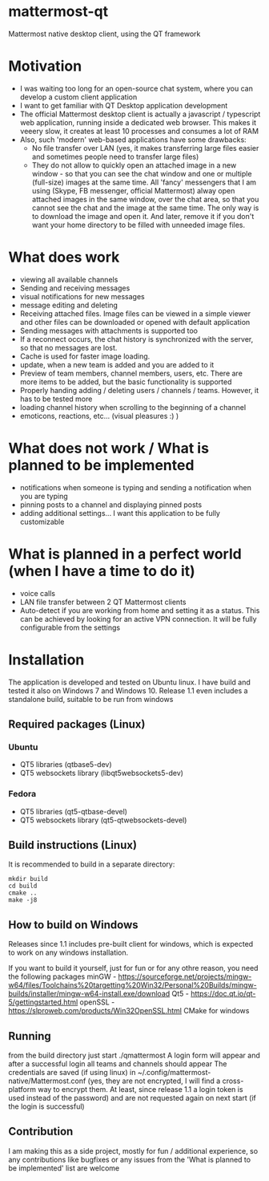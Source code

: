 # mattermost-qt
Mattermost native desktop client, using the QT framework

# Motivation
* I was waiting too long for an open-source chat system, where you can develop a custom client application
* I want to get familiar with QT Desktop application development
* The official Mattermost desktop client is actually a javascript / typescript web application, running inside a dedicated web browser. This makes it veeery slow, it creates at least 10 processes and consumes a lot of RAM
* Also, such 'modern' web-based applications have some drawbacks:
    * No file transfer over LAN (yes, it makes transferring large files easier and sometimes people need to transfer large files)
    * They do not allow to quickly open an attached image in a new window - so that you can see the chat window and one or multiple (full-size) images at the same time. All 'fancy' messengers that I am using (Skype, FB messenger, official Mattermost) alway open attached images in the same window, over the chat area, so that you cannot see the chat and the image at the same time. The only way is to download the image and open it. And later, remove it if you don't want your home directory to be filled with unneeded image files.

# What does work
* viewing all available channels
* Sending and receiving messages
* visual notifications for new messages
* message editing and deleting
* Receiving attached files. Image files can be viewed in a simple viewer and other files can be downloaded or opened with default application
* Sending messages with attachments is supported too
* If a reconnect occurs, the chat history is synchronized with the server, so that no messages are lost.
* Cache is used for faster image loading.
* update, when a new team is added and you are added to it
* Preview of team members, channel members, users, etc. There are more items to be added, but the basic functionality is supported
* Properly handing adding / deleting users / channels / teams. However, it has to be tested more
* loading channel history when scrolling to the beginning of a channel
* emoticons, reactions, etc... (visual pleasures :) )

# What does not work / What is planned to be implemented
* notifications when someone is typing and sending a notification when you are typing
* pinning posts to a channel and displaying pinned posts
* adding additional settings... I want this application to be fully customizable

# What is planned in a perfect world (when I have a time to do it)
* voice calls
* LAN file transfer between 2 QT Mattermost clients
* Auto-detect if you are working from home and setting it as a status. This can be achieved by looking for an active VPN connection. It will be fully configurable from the settings

# Installation
The application is developed and tested on Ubuntu linux. I have build and tested it also on Windows 7 and Windows 10. Release 1.1 even includes a standalone build, suitable to be run from windows

## Required packages (Linux)
### Ubuntu
* QT5 libraries (qtbase5-dev)
* QT5 websockets library (libqt5websockets5-dev)
### Fedora
* QT5 libraries (qt5-qtbase-devel)
* QT5 websockets library (qt5-qtwebsockets-devel)

## Build instructions (Linux)
It is recommended to build in a separate directory:

    mkdir build
    cd build
    cmake ..
    make -j8

## How to build on Windows

Releases since 1.1 includes pre-built client for windows, which is expected to work on any windows installation.

If you want to build it yourself, just for fun or for any othre reason, you need the following packages
minGW - https://sourceforge.net/projects/mingw-w64/files/Toolchains%20targetting%20Win32/Personal%20Builds/mingw-builds/installer/mingw-w64-install.exe/download
Qt5 - https://doc.qt.io/qt-5/gettingstarted.html
openSSL - https://slproweb.com/products/Win32OpenSSL.html
CMake for windows

    
## Running
from the build directory just start ./qmattermost
A login form will appear and after a successful login all teams and channels should appear
The credentials are saved (if using linux) in ~/.config/mattermost-native/Mattermost.conf (yes, they are not encrypted, I will find a cross-platform way to encrypt them. At least, since release 1.1 a login token is used instead of the password) and are
not requested again on next start (if the login is successful)

## Contribution
I am making this as a side project, mostly for fun / additional experience, so any contributions like bugfixes or any issues from the 'What is planned to be implemented' list are welcome

